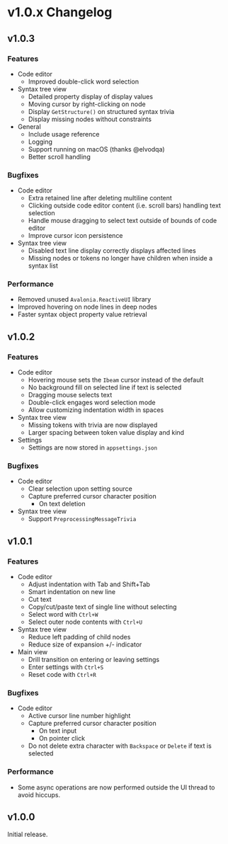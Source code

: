 # v1.0.x Changelog

## v1.0.3

### Features

- Code editor
  - Improved double-click word selection
- Syntax tree view
  - Detailed property display of display values
  - Moving cursor by right-clicking on node
  - Display `GetStructure()` on structured syntax trivia
  - Display missing nodes without constraints
- General
  - Include usage reference
  - Logging
  - Support running on macOS (thanks @elvodqa)
  - Better scroll handling

### Bugfixes

- Code editor
  - Extra retained line after deleting multiline content
  - Clicking outside code editor content (i.e. scroll bars) handling text selection
  - Handle mouse dragging to select text outside of bounds of code editor
  - Improve cursor icon persistence
- Syntax tree view
  - Disabled text line display correctly displays affected lines
  - Missing nodes or tokens no longer have children when inside a syntax list

### Performance

- Removed unused `Avalonia.ReactiveUI` library
- Improved hovering on node lines in deep nodes
- Faster syntax object property value retrieval

## v1.0.2

### Features

- Code editor
  - Hovering mouse sets the `Ibeam` cursor instead of the default
  - No background fill on selected line if text is selected
  - Dragging mouse selects text
  - Double-click engages word selection mode
  - Allow customizing indentation width in spaces
- Syntax tree view
  - Missing tokens with trivia are now displayed
  - Larger spacing between token value display and kind
- Settings
  - Settings are now stored in `appsettings.json`

### Bugfixes

- Code editor
  - Clear selection upon setting source
  - Capture preferred cursor character position
    - On text deletion
- Syntax tree view
  - Support `PreprocessingMessageTrivia`

## v1.0.1

### Features

- Code editor
  - Adjust indentation with Tab and Shift+Tab
  - Smart indentation on new line
  - Cut text
  - Copy/cut/paste text of single line without selecting
  - Select word with `Ctrl+W`
  - Select outer node contents with `Ctrl+U`
- Syntax tree view
  - Reduce left padding of child nodes
  - Reduce size of expansion +/- indicator
- Main view
  - Drill transition on entering or leaving settings
  - Enter settings with `Ctrl+S`
  - Reset code with `Ctrl+R`

### Bugfixes

- Code editor
  - Active cursor line number highlight
  - Capture preferred cursor character position
    - On text input
    - On pointer click
  - Do not delete extra character with `Backspace` or `Delete` if text is selected

### Performance

- Some async operations are now performed outside the UI thread to avoid hiccups.

## v1.0.0

Initial release.
